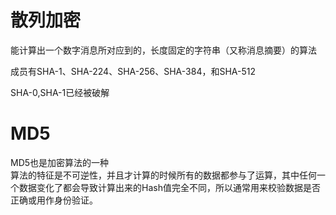 # 散列加密
能计算出一个数字消息所对应到的，长度固定的字符串（又称消息摘要）的算法

成员有SHA-1、SHA-224、SHA-256、SHA-384，和SHA-512

SHA-0,SHA-1已经被破解

# MD5
MD5也是加密算法的一种  
算法的特征是不可逆性，并且才计算的时候所有的数据都参与了运算，其中任何一个数据变化了都会导致计算出来的Hash值完全不同，所以通常用来校验数据是否正确或用作身份验证。